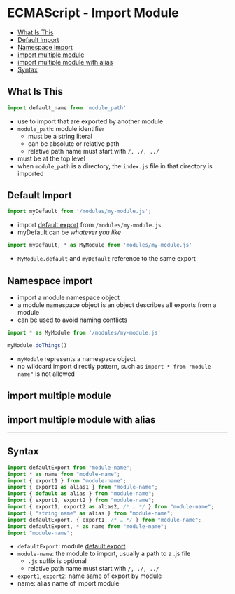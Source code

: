 # ECMAScript - Import Module

* [What Is This](#what-is-this)
* [Default Import](#default-import)
* [Namespace import](#namespace-import)
* [import multiple module](#import-multiple-module)
* [import multiple module with alias](#import-multiple-module-with-alias)
* [Syntax](#syntax)

## What Is This

```js
import default_name from 'module_path'
```

- use to import that are exported by another module
- `module_path`: module identifier
  - must be a string literal
  - can be absolute or relative path
  - relative path name must start with `/, ./, ../`
- must be at the top level
- when `module_path` is a directory, the `index.js` file in that directory is imported

## Default Import

```js
import myDefault from '/modules/my-module.js';
```

- import [default export](javascript-ecma-export.md#default-export) from `/modules/my-module.js`
- myDefault can be *whatever you like*

```js
import myDefault, * as MyModule from 'modules/my-module.js'
```

- `MyModule.default` and `myDefault` reference to the same export

## Namespace import

- import a module namespace object
- a module namespace object is an object describes all exports from a module
- can be used to avoid naming conflicts

```js
import * as MyModule from '/modules/my-module.js'

myModule.doThings()
```

- `myModule` represents a namespace object
- no wildcard import directly pattern, such as `import * from "module-name"` is not allowed

## import multiple module

## import multiple module with alias

***

## Syntax

```js
import defaultExport from "module-name";
import * as name from "module-name";
import { export1 } from "module-name";
import { export1 as alias1 } from "module-name";
import { default as alias } from "module-name";
import { export1, export2 } from "module-name";
import { export1, export2 as alias2, /* … */ } from "module-name";
import { "string name" as alias } from "module-name";
import defaultExport, { export1, /* … */ } from "module-name";
import defaultExport, * as name from "module-name";
import "module-name";
```

- `defaultExport`: module [default export]()
- `module-name`: the module to import, usually a path to a .js file
  - `.js` suffix is optional
  - relative path name must start with `/, ./, ../`
- `export1`, `export2`: name same of export by module
- name: alias name of import module

